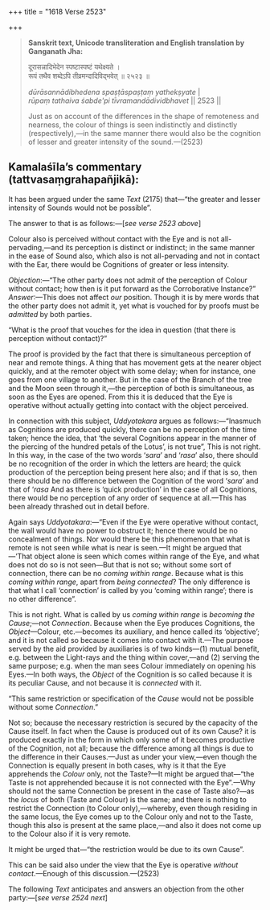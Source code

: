 +++
title = "1618 Verse 2523"

+++
> **Sanskrit text, Unicode transliteration and English translation by Ganganath Jha:** 
>
> दूरासन्नादिभेदेन स्पष्टास्पष्टं यथेक्ष्यते ।  
> रूपं तथैव शब्देऽपि तीव्रमन्दादिविद्भवेत् ॥ २५२३ ॥ 
>
> *dūrāsannādibhedena spaṣṭāspaṣṭaṃ yathekṣyate* \|  
> *rūpaṃ tathaiva śabde'pi tīvramandādividbhavet* \|\| 2523 \|\| 
>
> Just as on account of the differences in the shape of remoteness and nearness, the colour of things is seen indistinctly and distinctly (respectively),—in the same manner there would also be the cognition of lesser and greater intensity of the sound.—(2523)



## Kamalaśīla’s commentary (tattvasaṃgrahapañjikā):

It has been argued under the same *Text* (2175) that—“the greater and lesser intensity of Sounds would not be possible”.

The answer to that is as follows:—[*see verse 2523 above*]

Colour also is perceived without contact with the Eye and is not all-pervading,—and its perception is distinct or indistinct; in the same manner in the ease of Sound also, which also is not all-pervading and not in contact with the Ear, there would be Cognitions of greater or less intensity.

*Objection*:—“The other party does not admit of the perception of Colour without contact; how then is it put forward as the Corroborative Instance?” *Answer*:—This does not affect *our* position. Though it is by mere words that the other party does not admit it, yet what is vouched for by proofs must be *admitted* by both parties.

“What is the proof that vouches for the idea in question (that there is perception without contact)?”

The proof is provided by the fact that there is simultaneous perception of near and remote things. A thing that has movement gets at the nearer object quickly, and at the remoter object with some delay; when for instance, one goes from one village to another. But in the case of the Branch of the tree and the Moon seen through it,—the perception of both is simultaneous, as soon as the Eyes are opened. From this it is deduced that the Eye is operative without actually getting into contact with the object perceived.

In connection with this subject, *Uddyotakara* argues as follows:—“Inasmuch as Cognitions are produced quickly, there can be no perception of the time taken; hence the idea, that ‘the several Cognitions appear in the manner of the piercing of the hundred petals of the Lotus’, is not true”, This is not right. In this way, in the case of the two words ‘*sara*’ and ‘*rasa*’ also, there should be no recognition of the order in which the letters are heard; the quick production of the perception being present here also; and if that is so, then there should be no difference between the Cognition of the word ‘*sara*’ and that of ‘*rasa* And as there is ‘quick production’ in the case of all Cognitions, there would be no perception of any order of sequence at all.—This has been already thrashed out in detail before.

Again says *Uddyotakara*:—“Even if the Eye were operative without contact, the wall would have no power to obstruct it; hence there would be no concealment of things. Nor would there be this phenomenon that what is remote is not seen while what is near is seen.—It might be argued that—‘That object alone is seen which comes within range of the Eye, and what does not do so is not seen—But that is not so; without some sort of connection, there can be no *coming within range*. Because what is this *coming within range*, apart from *being connected*? The only difference is that what I call ‘connection’ is called by you ‘coming within range’; there is no other difference”.

This is not right. What is called by us *coming within range* is *becoming the Cause*;—not *Connection*. Because when the Eye produces Cognitions, the *Object*—Colour, etc.—becomes its auxiliary, and hence called its ‘objective’; and it is not called so because it comes into contact with it.—The purpose served by the aid provided by auxiliaries is of two kinds—(1) mutual benefit, e.g. between the Light-rays and the thing within cover,—and (2) serving the same purpose; e.g. when the man sees Colour immediately on opening his Eyes.—In both ways, the *Object* of the Cognition is so called because it is its peculiar Cause, and not because it is *connected* with it.

“This same restriction or specification of the *Cause* would not be possible without some *Connection*.”

Not so; because the necessary restriction is secured by the capacity of the Cause itself. In fact when the Cause is produced out of its own Cause? it is produced exactly in the form in which only some of it becomes productive of the Cognition, not all; because the difference among all things is due to the difference in their Causes.—Just as under your view,—even though the Connection is equally present in both cases, why is it that the Eye apprehends the *Colour* only, not the Taste?—It might be argued that—“the Taste is not apprehended because it is not connected with the Eye”.—Why should not the same Connection be present in the case of Taste also?—as the *locus* of both (Taste and Colour) is the same; and there is nothing to restrict the Connection (to Colour only),—whereby, even though residing in the same locus, the Eye comes up to the Colour only and not to the Taste, though this also is present at the same place,—and also it does not come up to the Colour also if it is very remote.

It might be urged that—“the restriction would be due to its own Cause”.

This can be said also under the view that the Eye is operative *without contact*.—Enough of this discussion.—(2523)

The following *Text* anticipates and answers an objection from the other party:—[*see verse 2524 next*]


